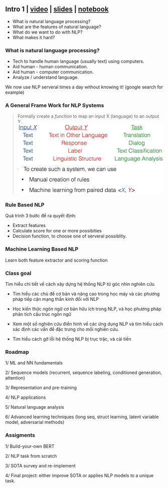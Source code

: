 ## Intro 1 | [video](https://www.youtube.com/watch?v=rVht4eK3EZw) | [slides](https://phontron.com/class/anlp2022/assets/slides/anlp-01-intro.pdf) | [notebook](https://colab.research.google.com/github/neubig/anlp-code/blob/main/01-rulebasedclassifier/rulebasedclassifier.ipynb)

* What is natural language processing?
* What are the features of natural language?
* What do we want to do with NLP?
* What makes it hard?

### What is natural language processing?

* Tech to handle human language (usually text) using computers.
* Aid human - human communication.
* Aid human - computer communication.
* Analyze / understand language.

We now use NLP serveral times a day without knowing it! (google search for example)

### A General Frame Work for NLP Systems
> Formally create a *function* to map an input X (language) to an output Y.
![](files/nlp_system.png)

### Rule Based NLP

Quá trình 3 bước để ra quyết định:
* Extract features
* Calculate score for one or more possibities
* Decision function, to choose one of serveral possiblity.

### Machine Learning Based NLP
Learn both feature extractor and scoring function

### Class goal

Tìm hiểu chi tiết về cách xây dựng hệ thống NLP từ góc nhìn nghiên cứu

* Tìm hiểu các chủ đề cơ bản và nâng cao trong học máy và
các phương pháp tiếp cận mạng thần kinh đối với NLP

* Học kiến thức ngôn ngữ cơ bản hữu ích trong NLP, và học
phương pháp phân tích cấu trúc ngôn ngữ

* Xem một số nghiên cứu điển hình về các ứng dụng NLP và tìm hiểu cách
xác định các vấn đề đặc trưng cho mỗi nghiên cứu.

* Tìm hiểu cách gỡ lỗi hệ thống NLP bị trục trặc, và cải tiến

### Roadmap

1/ ML and NN fundamentals

2/ Sequence models (recurrent, sequence labeling, conditioned generation, attention)

3/ Representation and pre-training

4/ NLP applications

5/ Natural language analysis

6/ Advanced learning techniques (long seq, struct learning, latent variable model, adversarial methods)

### Assigments

1/ Build-your-own BERT

2/ NLP task from scratch

3/ SOTA survey and re-implement

4/ Final project: either improve SOTA or applies NLP models to a unique task.